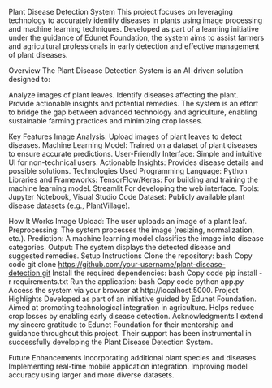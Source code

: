 Plant Disease Detection System
This project focuses on leveraging technology to accurately identify diseases in plants using image processing and machine learning techniques. Developed as part of a learning initiative under the guidance of Edunet Foundation, the system aims to assist farmers and agricultural professionals in early detection and effective management of plant diseases.

Overview
The Plant Disease Detection System is an AI-driven solution designed to:

Analyze images of plant leaves.
Identify diseases affecting the plant.
Provide actionable insights and potential remedies.
The system is an effort to bridge the gap between advanced technology and agriculture, enabling sustainable farming practices and minimizing crop losses.

Key Features
Image Analysis: Upload images of plant leaves to detect diseases.
Machine Learning Model: Trained on a dataset of plant diseases to ensure accurate predictions.
User-Friendly Interface: Simple and intuitive UI for non-technical users.
Actionable Insights: Provides disease details and possible solutions.
Technologies Used
Programming Language: Python
Libraries and Frameworks:
TensorFlow/Keras: For building and training the machine learning model.
Streamlit For developing the web interface.
Tools: Jupyter Notebook, Visual Studio Code
Dataset: Publicly available plant disease datasets (e.g., PlantVillage).

How It Works
Image Upload: The user uploads an image of a plant leaf.
Preprocessing: The system processes the image (resizing, normalization, etc.).
Prediction: A machine learning model classifies the image into disease categories.
Output: The system displays the detected disease and suggested remedies.
Setup Instructions
Clone the repository:
bash
Copy code
git clone https://github.com/your-username/plant-disease-detection.git
Install the required dependencies:
bash
Copy code
pip install -r requirements.txt
Run the application:
bash
Copy code
python app.py
Access the system via your browser at http://localhost:5000.
Project Highlights
Developed as part of an initiative guided by Edunet Foundation.
Aimed at promoting technological integration in agriculture.
Helps reduce crop losses by enabling early disease detection.
Acknowledgments
I extend my sincere gratitude to Edunet Foundation for their mentorship and guidance throughout this project. Their support has been instrumental in successfully developing the Plant Disease Detection System.

Future Enhancements
Incorporating additional plant species and diseases.
Implementing real-time mobile application integration.
Improving model accuracy using larger and more diverse datasets.
